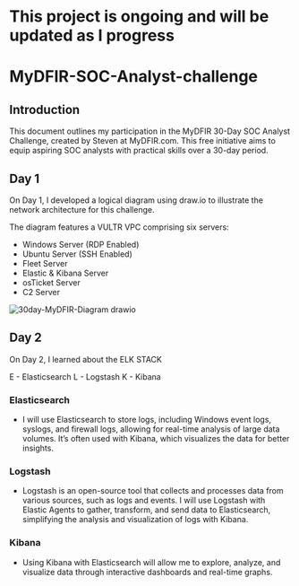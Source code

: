 # This project is ongoing and will be updated as I progress

# MyDFIR-SOC-Analyst-challenge

## Introduction

This document outlines my participation in the MyDFIR 30-Day SOC Analyst Challenge, created by Steven at MyDFIR.com. This free initiative aims to equip aspiring SOC analysts with practical skills over a 30-day period.

## Day 1
On Day 1, I developed a logical diagram using draw.io to illustrate the network architecture for this challenge.

The diagram features a VULTR VPC comprising six servers:

- Windows Server (RDP Enabled)
- Ubuntu Server (SSH Enabled)
- Fleet Server
- Elastic & Kibana Server
- osTicket Server
- C2 Server

![30day-MyDFIR-Diagram drawio](https://github.com/user-attachments/assets/98019d97-aff6-4206-ad70-0665732799a6)

## Day 2
On Day 2, I learned about the ELK STACK

E - Elasticsearch
L - Logstash
K - Kibana

### Elasticsearch 
- I will use Elasticsearch to store logs, including Windows event logs, syslogs, and firewall logs, allowing for real-time analysis of large data volumes. It’s often used with Kibana, which visualizes the data for better insights.

### Logstash
- Logstash is an open-source tool that collects and processes data from various sources, such as logs and events. I will use Logstash with Elastic Agents to gather, transform, and send data to Elasticsearch, simplifying the analysis and visualization of logs with Kibana.

### Kibana
- Using Kibana with Elasticsearch will allow me to explore, analyze, and visualize data through interactive dashboards and real-time graphs.
  
<!--Logs from the Windows and Ubuntu servers will be forwarded to the Elastic & Kibana server via designated agents.


---

<details>
<summary> </summary>
